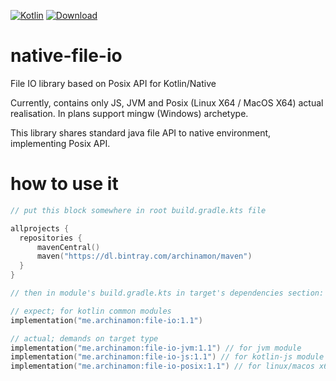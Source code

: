 [![Kotlin](https://img.shields.io/badge/Kotlin-1.5.10-blue.svg)](http://kotlinlang.org) [ ![Download](https://api.bintray.com/packages/archinamon/maven/native-file-io/images/download.svg) ](https://bintray.com/archinamon/maven/native-file-io/_latestVersion)<br />

# native-file-io
File IO library based on Posix API for Kotlin/Native

Currently, contains only JS, JVM and Posix (Linux X64 / MacOS X64) actual realisation.
In plans support mingw (Windows) archetype.

This library shares standard java file API to native environment, implementing Posix API.

# how to use it

```kotlin
// put this block somewhere in root build.gradle.kts file

allprojects {
  repositories {
      mavenCentral()
      maven("https://dl.bintray.com/archinamon/maven")
  }
}

// then in module's build.gradle.kts in target's dependencies section:

// expect; for kotlin common modules
implementation("me.archinamon:file-io:1.1")

// actual; demands on target type
implementation("me.archinamon:file-io-jvm:1.1") // for jvm module
implementation("me.archinamon:file-io-js:1.1") // for kotlin-js module
implementation("me.archinamon:file-io-posix:1.1") // for linux/macos x64 posix module
```

